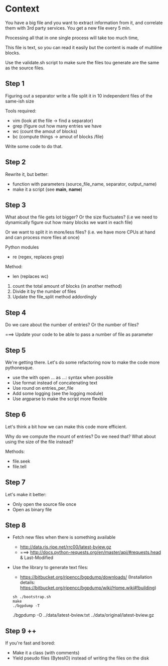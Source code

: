 Context
=======

You have a big file and you want to extract information from it, and correlate them
with 3rd party services. You get a new file every 5 min.

Processing all that in one single process will take too much time,

This file is text, so you can read it easily but the content is made of multiline blocks.

Use the validate.sh script to make sure the files tou generate are the same as the source files.


Step 1
------

Figuring out a separator write a file split it in 10 independent files of the same-ish size

Tools required:
* vim (look at the file -> find a separator)
* grep (figure out how many entries we have
* wc (count the amout of blocks)
* bc (compute things -> amout of blocks /file)

Write some code to do that.

Step 2
------

Rewrite it, but better:
* function with parameters (source_file_name, separator, output_name)
* make it a script (see __main__, __name__)

Step 3
------

What about the file gets lot bigger? Or the size fluctuates?
    (i.e we need to dynamically figure out how many blocks we want in each file)

Or we want to split it in more/less files?
    (i.e. we have more CPUs at hand and can process more files at once)

Python modules
* re (regex, replaces grep)

Method:
* len (replaces wc)

1. count the total amount of blocks (in another method)
2. Divide it by the number of files
3. Update the file_split method addordingly


Step 4
------

Do we care about the number of entries? Or the number of files?

===> Update your code to be able to pass a number of file as parameter


Step 5
------

We're getting there. Let's do some refactoring now to make the code more pythonesque.

* use the with open ... as ...: syntax when possible
* Use format instead of concatenating text
* Use round on entries_per_file
* Add some logging (see the logging module)
* Use argparse to make the script more flexible

Step 6
------

Let's think a bit how we can make this code more efficient.

Why do we compute the mount of entries? Do we need that? What about using the size of the file instead?

Methods:
* file.seek
* file.tell


Step 7
------

Let's make it better:
* Only open the source file once
* Open as binary file

Step 8
------

* Fetch new files when there is something available
    * http://data.ris.ripe.net/rrc00/latest-bview.gz
    * ===> http://docs.python-requests.org/en/master/api/#requests.head & Last-Modified

* Use the library to generate text files:
    * https://bitbucket.org/ripencc/bgpdump/downloads/ (Installation details: https://bitbucket.org/ripencc/bgpdump/wiki/Home.wiki#!building)

    ```
    sh ./bootstrap.sh
    make
    ./bgpdump -T
    ```

    ./bgpdump -O ../data/latest-bview.txt  ../data/original/latest-bview.gz

Step 9 ++
---------

If you're fast and bored:
* Make it a class (with comments)
* Yield pseudo files (BytesIO) instead of writing the files on the disk

